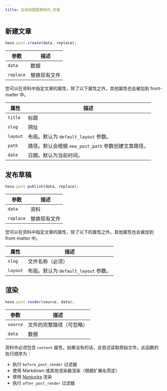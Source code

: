 ```yaml
---
title: 在线绘图图表制作,文章
---
```

## 新建文章

``` js
hexo.post.create(data, replace);
```

参数 | 描述
--- | ---
`data` | 数据
`replace` | 替换现有文件

您可以在资料中指定文章的属性，除了以下属性之外，其他属性也会被加到 front-matter 中。

属性 | 描述
--- | ---
`title` | 标题
`slug` | 网址
`layout` | 布局。默认为 `default_layout` 参数。
`path` | 路径。默认会根据 `new_post_path` 参数创建文章路径。
`date` | 日期。默认为当前时间。

## 发布草稿

``` js
hexo.post.publish(data, replace);
```

参数 | 描述
--- | ---
`data` | 资料
`replace` | 替换现有文件

您可以在资料中指定文章的属性，除了以下的属性之外，其他属性也会被加到 front-matter 中。

属性 | 描述
--- | ---
`slug` | 文件名称（必须）
`layout` | 布局。默认为 `default_layout` 参数。

## 渲染

``` js
hexo.post.render(source, data);
```

参数 | 描述
--- | ---
`source` | 文件的完整路径（可忽略）
`data` | 数据

资料中必须包含 `content` 属性，如果没有的话，会尝试读取原始文件。此函数的执行顺序为：

- 执行 `before_post_render` 过滤器
- 使用 Markdown 或其他渲染器渲染（根据扩展名而定）
- 使用 [Nunjucks] 渲染
- 执行 `after_post_render` 过滤器

[Nunjucks]: http://mozilla.github.io/nunjucks/